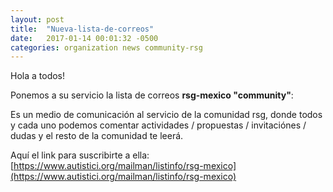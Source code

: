 ```yaml
---
layout: post
title:  "Nueva-lista-de-correos"
date:   2017-01-14 00:01:32 -0500
categories: organization news community-rsg
---
```


Hola a todos!

Ponemos a su servicio la lista de correos **rsg-mexico "community"**:

Es un medio de comunicación al servicio de la comunidad rsg, donde todos y cada uno podemos comentar actividades / propuestas / invitaciónes / dudas y el resto de la comunidad te leerá.

Aquí el link para suscribirte a ella:
[https://www.autistici.org/mailman/listinfo/rsg-mexico](https://www.autistici.org/mailman/listinfo/rsg-mexico)
